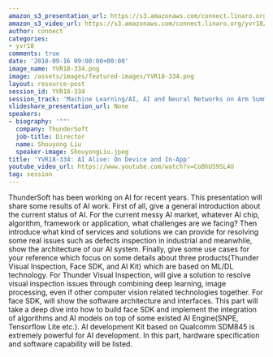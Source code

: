 ```yaml
---
amazon_s3_presentation_url: https://s3.amazonaws.com/connect.linaro.org/yvr18/presentations/yvr18-334.pdf
amazon_s3_video_url: https://s3.amazonaws.com/connect.linaro.org/yvr18/videos/yvr18-334.mp4
author: connect
categories:
- yvr18
comments: true
date: '2018-09-16 09:00:00+00:00'
image_name: YVR18-334.png
image: /assets/images/featured-images/YVR18-334.png
layout: resource-post
session_id: YVR18-334
session_track: 'Machine Learning/AI, AI and Neural Networks on Arm Summit '
slideshare_presentation_url: None
speakers:
- biography: '""'
  company: ThunderSoft
  job-title: Director
  name: Shouyong Liu
  speaker-image: ShouyongLiu.jpeg
title: 'YVR18-334: AI Alive: On Device and In-App'
youtube_video_url: https://www.youtube.com/watch?v=CoBhUS9SL4U
tag: session
---
```


ThunderSoft has been working on AI for recent years. This presentation will share some results of AI work.  First of all, give a general introduction about the current status of AI. For the current messy AI market, whatever AI chip, algorithm, framework or application, what challenges are we facing? Then introduce what kind of services and solutions we can provide for resolving some real issues such as defects inspection in industrial and meanwhile, show the architecture of our AI system. Finally, give some use cases for your reference which focus on some details about three products(Thunder Visual Inspection, Face SDK,  and AI Kit) which are based on ML/DL technology.  For Thunder Visual Inspection, will give a solution to resolve visual inspection issues through combining deep learning, image processing, even if other computer vision related technologies together. For face SDK, will show the software architecture and interfaces. This part will take a deep dive into how to build face SDK and implement the integration of algorithms and AI models on top of some existed AI Engine(SNPE, Tensorflow Lite etc.).  AI development Kit based on Qualcomm SDM845 is extremely powerful for AI development.  In this part,  hardware specification and software capability will be listed.
